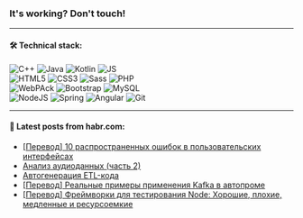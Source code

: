 ### It's working? Don't touch!

---

#### 🛠️ Technical stack:

![C++](https://img.shields.io/badge/C++-informational?logo=c%2B%2B&style=flat&logoColor=white&color=9C033A)
![Java](https://img.shields.io/badge/Java-informational?logo=java&style=flat&logoColor=white&color=007396)
![Kotlin](https://img.shields.io/badge/Kotlin-informational?logo=Kotlin&style=flat&logoColor=white&color=0095D5)
![JS](https://img.shields.io/badge/JS-informational?logo=javaScript&style=flat&logoColor=black&color=F7Df1E) <br>
![HTML5](https://img.shields.io/badge/HTML5-informational?logo=html5&style=flat&logoColor=white&color=E34F26)
![CSS3](https://img.shields.io/badge/CSS3-informational?logo=css3&style=flat&logoColor=white&color=157286)
![Sass](https://img.shields.io/badge/Saas-informational?logo=sass&style=flat&logoColor=white&color=hotpink)
![PHP](https://img.shields.io/badge/PHP-informational?logo=php&style=flat&logoColor=white&color=777BB4) <br>
![WebPAck](https://img.shields.io/badge/WebPack-informational?logo=webPack&style=flat&logoColor=white&color=FF6F00)
![Bootstrap](https://img.shields.io/badge/Bootstrap-informational?logo=Bootstrap&style=flat&logoColor=white&color=7952B3)
![MySQL](https://img.shields.io/badge/MySQL-informational?logo=MySQL&style=flat&logoColor=white&color=00f) <br>
![NodeJS](https://img.shields.io/badge/NodeJS-informational?logo=node.js&style=flat&logoColor=white&color=43853D)
![Spring](https://img.shields.io/badge/Spring-informational?logo=Spring&style=flat&logoColor=white&color=0A9EDC)
![Angular](https://img.shields.io/badge/Vue-informational?logo=vue.js&style=flat&logoColor=white&color=red)
![Git](https://img.shields.io/badge/Git-informational?logo=git&style=flat&logoColor=white&color=darkorange)

___

#### 💬 Latest posts from habr.com:

<!-- BLOG-POST-LIST:START -->
- [[Перевод] 10 распространенных ошибок в пользовательских интерфейсах](https://habr.com/ru/post/670690/?utm_source=habrahabr&utm_medium=rss&utm_campaign=670690)
- [Анализ аудиоданных &lpar;часть 2&rpar;](https://habr.com/ru/post/670676/?utm_source=habrahabr&utm_medium=rss&utm_campaign=670676)
- [Автогенерация ETL-кода](https://habr.com/ru/post/668828/?utm_source=habrahabr&utm_medium=rss&utm_campaign=668828)
- [[Перевод] Реальные примеры применения Kafka в автопроме](https://habr.com/ru/post/670652/?utm_source=habrahabr&utm_medium=rss&utm_campaign=670652)
- [[Перевод] Фреймворки для тестирования Node: Хорошие, плохие, медленные и ресурсоемкие](https://habr.com/ru/post/670632/?utm_source=habrahabr&utm_medium=rss&utm_campaign=670632)
<!-- BLOG-POST-LIST:END -->
